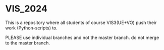 # VIS_2024
This is a repository where all students of course VIS3(UE+VO) push their work (Python-scripts) to.

PLEASE use individual branches and not the master branch. do not merge to the master branch.
